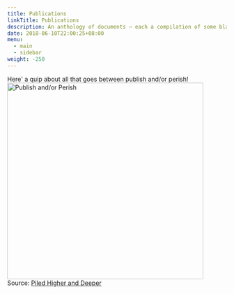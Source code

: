 ```yaml
---
title: Publications
linkTitle: Publications
description: An anthology of documents – each a compilation of some black text (and colourful images) on white paper – modestly attempting to push the boundaries of human knowledge.
date: 2018-06-10T22:00:25+08:00
menu:
  - main
  - sidebar
weight: -250
---
```


Here' a quip about all that goes between publish and/or perish!
<img src="../images/publish-or-perish.gif" alt="Publish and/or Perish" width="450px"/></br>
Source: [Piled Higher and Deeper](http://phdcomics.com/comics/archive.php?comicid=1443)


<!-- For a complete list check my [Google Scholar](https://scholar.google.com/citations?user=7ISycOUAAAAJ). -->
